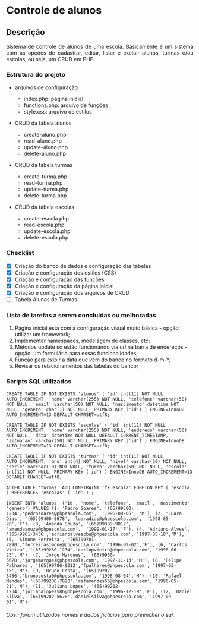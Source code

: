 # Controle de alunos

## Descrição
<p align="justify"> Sistema de controle de alunos de uma escola. Basicamente é um sistema com as opções de cadastrar, editar, listar e excluir alunos, turmas e/ou escolas, ou seja, um CRUD em PHP.</p>

### Estrutura do projeto
 - arquivos de configuração
     - index.php: página inicial
     - functions.php: arquivo de funções
     - style.css: arquivo de estilos
    
- CRUD da tabela alunos
    - create-aluno.php
    - read-aluno.php
    - update-aluno.php
    - delete-aluno.php
    
- CRUD da tabela turmas
    - create-turma.php
    - read-turma.php
    - update-turma.php
    - delete-turma.php
    
- CRUD da tabela escolas
    - create-escola.php
    - read-escola.php
    - update-escola.php
    - delete-escola.php

### Checklist  

- [X] Criação do banco de dados e configuração das tabelas
- [X] Criação e configuração dos estilos (CSS)
- [X] Criação e configuração das funções
- [X] Criação e configuração da página inicial
- [X] Criação e configuração dos arquivos de CRUD
- [ ] Tabela Alunos de Turmas

### Lista de tarefas a serem concluídas ou melhoradas
1. Página inicial está com a configuração visual muito básica - opção: utilizar um framework;
2. Implementar namespaces, modelagem de classes, etc; 
3. Métodos update só estão funcionando via url na barra de endereços - opção: um formulário para essas funcionalidades;
4. Função para exibir a data que vem do banco no formato d-m-Y;
5. Revisar os relacionamentos das tabelas do banco;

### Scripts SQL utilizados
`CREATE TABLE IF NOT EXISTS 'alunos' (
	'id' int(11) NOT NULL AUTO_INCREMENT,
  	'nome' varchar(255) NOT NULL,
	'telefone' varchar(50) NOT NULL,
  	'email' varchar(50) NOT NULL,
	'nascimento' datetime NOT NULL,
  	'genero' char(1) NOT NULL,
	PRIMARY KEY ('id')
) ENGINE=InnoDB AUTO_INCREMENT=13 DEFAULT CHARSET=utf8;`

`CREATE TABLE IF NOT EXISTS 'escolas' (
	'id' int(11) NOT NULL AUTO_INCREMENT,
  	'nome' varchar(255) NOT NULL,
	'endereco' varchar(50) NOT NULL,
	'data' datetime NOT NULL DEFAULT CURRENT_TIMESTAMP,
  	'situacao' varchar(50) NOT NULL,
	PRIMARY KEY ('id')
) ENGINE=InnoDB AUTO_INCREMENT=13 DEFAULT CHARSET=utf8;`

`CREATE TABLE IF NOT EXISTS 'turmas' (
	'id' int(11) NOT NULL AUTO_INCREMENT,
  	'ano' int(4) NOT NULL,
	'nivel' varchar(50) NOT NULL,
	'serie' varchar(10) NOT NULL,
	'turno' varchar(50) NOT NULL,
	'escola' int(11) NOT NULL,
	PRIMARY KEY ('id')
) ENGINE=InnoDB AUTO_INCREMENT=13 DEFAULT CHARSET=utf8;`

`ALTER TABLE 'turmas' ADD CONSTRAINT 'fk_escola' FOREIGN KEY ( 'escola' ) REFERENCES 'escolas' ( 'id' ) ;`

`INSERT INTO 'alunos' ('id', 'nome', 'telefone', 'email', 'nascimento', 'genero') VALUES
(1, 'Pedro Soares', '(65)99500-1234','pedrosoares@phpescola.com',  '1996-08-05', 'M'),
(2, 'Luara Dias', '(65)99400-5678', 'luaradias@phpescola.com',  '1998-05-28','F'),
(3, 'Amanda Souza', '(65)99309-9012', 'amandasouza@phpescola.com',  '1999-01-17','F'),
(4, 'Adriano Alves', '(65)9961-3456','adrianoalvescba@phpescola.com', '1997-05-18','M'),
(5, 'Simone Ferreira', '(65)99701-7890','ferreirasimone@phpescola.com', '1996-09-02','F'),
(6, 'Carlos Vieira', '(65)99260-1234','carlopvieira@phpescola.com', '1998-06-25','M'),
(7, 'Jorge Marques', '(65)9950-5678','jorgemarques@phpescola.com', '1997-11-13','M'),
(8, 'Felipe Palhares', '(65)99786-9012','fpalhares@phpescola.com', '1997-03-15','M'),
(9, 'Bruno Costa', '(65)99202-3456','brunocosta0@phpescola.com', '1998-08-04','M'),
(10, 'Rafael Mendes', '(65)99200-7890','rafamendes55@phpescola.com', '1996-05-21','M'),
(11, 'Juliana Lopes', '(65)99202-1234','julianalopes586@phpescola.com', '1996-12-19','F'),
(12, 'Daniel Silva', '(65)99202-5678','danielsilva@phpescola.com', '1997-09-01','M');`

###### Obs.: foram utilizados nomes e dados fictícios para preencher o sql. 
